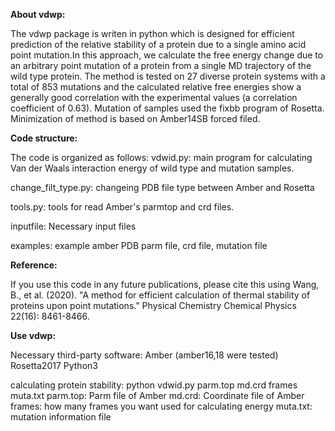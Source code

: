 **About vdwp:**

The vdwp package is writen in python which is designed for efficient prediction of the relative stability of a protein due to a single amino acid point mutation.In this approach, we calculate the free energy change due to an arbitrary point mutation of a protein from a single MD trajectory of the wild type protein. The method is tested on 27 diverse protein systems with a total of 853 mutations and the calculated relative free energies show a generally good correlation with the experimental values (a correlation coefficient of 0.63).
Mutation of samples used the fixbb program of Rosetta. Minimization of method is based on Amber14SB forced filed.

**Code structure:**

The code is organized as follows:
vdwid.py: main program for calculating Van der Waals interaction energy of wild type and mutation samples.

change_filt_type.py: changeing PDB file type between Amber and Rosetta

tools.py: tools for read Amber's parmtop and crd files.

inputfile: Necessary input files

examples: example amber PDB parm file, crd file, mutation file

**Reference:**

If you use this code in any future publications, please cite this using Wang, B., et al. (2020). "A method for efficient calculation of thermal stability of proteins upon point mutations." Physical Chemistry Chemical Physics 22(16): 8461-8466.

**Use vdwp:**

Necessary third-party software:
Amber (amber16,18 were tested)
Rosetta2017
Python3

calculating protein stability:
python vdwid.py parm.top md.crd frames muta.txt
parm.top: Parm file of Amber
md.crd: Coordinate file of Amber
frames: how many frames you want used for calculating energy
muta.txt: mutation information file
